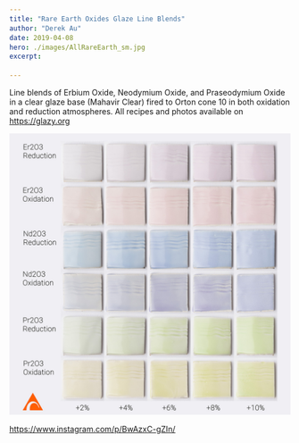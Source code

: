 ```yaml
---
title: "Rare Earth Oxides Glaze Line Blends"
author: "Derek Au"
date: 2019-04-08
hero: ./images/AllRareEarth_sm.jpg
excerpt: 

---
```


Line blends of Erbium Oxide, Neodymium Oxide, and Praseodymium Oxide in a clear glaze base (Mahavir Clear) fired to Orton cone 10 in both oxidation and reduction atmospheres. All recipes and photos available on https://glazy.org

![](./images/AllRareEarth_sm.jpg)

https://www.instagram.com/p/BwAzxC-gZIn/
